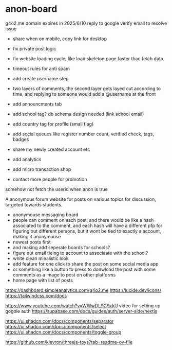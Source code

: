 # anon-board

g4o2.me domain expires in 2025/6/10
reply to google verify email to resolve issue

- share when on mobile, copy link for desktop
- fix private post logic
- fix website loading cycle, like load skeleton page faster than fetch data

- timeout rules for anti spam
- add create username step

- two layers of comments, the second layer gets layed out according to time, and replying to someone would add a @username at the front

- add announcments tab

- add school tag? db schema design needed (link school email)
- add country tag for profile (small flag)

- add social queues like register number count, verified check, tags, badges
- share my newly created account etc
- add analytics
- add micro transaction shop
- contact more people for promotion

somehow not fetch the userid when anon is true

A anonymous forum website for posts on various topics for discussion, targeted towards students.

- anonymouse messaging board
- people can comment on each post, and there would be like a hash associated to the comment, and each hash will
  have a different pfp for figuring out different persons, but it wont be tied to exactly a account, making it anonymouse
- newest posts first
- and making add seperate boards for schools?
- figure out email tieing to account to associaate with the school?
- white clean minalistic look
- add feature for one click to share the post on some social media app
- or something like a button to press to donwload the post with some comments as a image to post on other platforms
- home page with list of posts

https://dashboard.simpleanalytics.com/g4o2.me
https://lucide.dev/icons/
https://tailwindcss.com/docs

https://www.youtube.com/watch?v=WWwDL9G9xkU
video for setting up gogole auth
https://supabase.com/docs/guides/auth/server-side/nextjs

https://ui.shadcn.com/docs/components/separator
https://ui.shadcn.com/docs/components/select
https://ui.shadcn.com/docs/components/toggle-group

https://github.com/klevron/threejs-toys?tab=readme-ov-file
